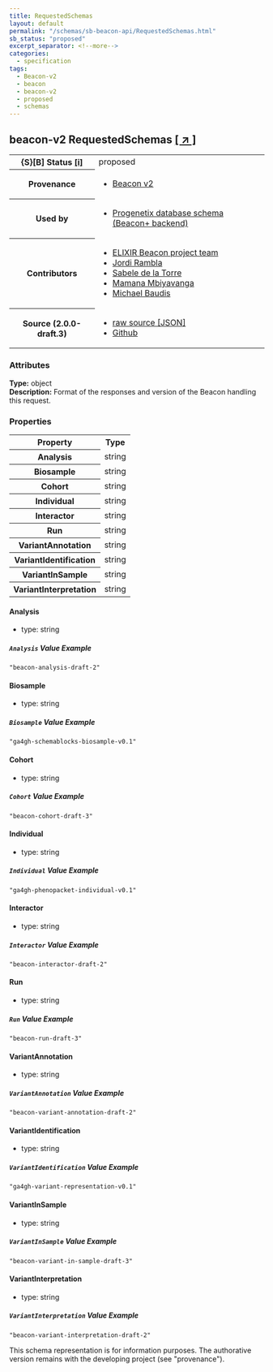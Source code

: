 ```yaml
---
title: RequestedSchemas
layout: default
permalink: "/schemas/sb-beacon-api/RequestedSchemas.html"
sb_status: "proposed"
excerpt_separator: <!--more-->
categories:
  - specification
tags:
  - Beacon-v2
  - beacon
  - beacon-v2
  - proposed
  - schemas
---
```


<div id="schema-header-title">
  <h2><span id="schema-header-title-project">beacon-v2</span> RequestedSchemas <a href="https://github.com/ga4gh-schemablocks/sb-beacon-api" target="_BLANK">[ &nearr; ]</a></h2>
</div>

<table id="schema-header-table">
<tr>
<th>{S}[B] Status <a href="https://schemablocks.org/about/sb-status-levels.html">[i]</a></th>
<td><div id="schema-header-status">proposed</div></td>
</tr>
<tr><th>Provenance</th><td><ul>
<li><a href="https://github.com/ga4gh-beacon/specification-v2">Beacon v2</a></li>
</ul></td></tr>
<tr><th>Used by</th><td><ul>
<li><a href="https://github.com/progenetix/schemas/">Progenetix database schema (Beacon+ backend)</a></li>
</ul></td></tr>


<!--more-->
<tr><th>Contributors</th><td><ul>
<li><a href="https://beacon-project.io/categories/people.html">ELIXIR Beacon project team</a></li>
<li><a href="https://github.com/jrambla">Jordi Rambla</a></li>
<li><a href="https://github.com/sdelatorrep">Sabele de la Torre</a></li>
<li><a href="https://github.com/mamanambiya">Mamana Mbiyavanga</a></li>
<li><a href="https://orcid.org/0000-0002-9903-4248">Michael Baudis</a></li>
</ul></td></tr>
<tr><th>Source (2.0.0-draft.3)</th><td><ul>
<li><a href="current/RequestedSchemas.json" target="_BLANK">raw source [JSON]</a></li>
<li><a href="https://github.com/ga4gh-schemablocks/sb-beacon-api/blob/master/schemas/RequestedSchemas.yaml" target="_BLANK">Github</a></li>
</ul></td></tr>
</table>

<div id="schema-attributes-title"><h3>Attributes</h3></div>

  
__Type:__ object  
__Description:__ Format of the responses and version of the Beacon handling this request.

### Properties

<table id="schema-properties-table">
<tr><th>Property</th><th>Type</th></tr>
<tr><th>Analysis</th><td>string</td></tr>
<tr><th>Biosample</th><td>string</td></tr>
<tr><th>Cohort</th><td>string</td></tr>
<tr><th>Individual</th><td>string</td></tr>
<tr><th>Interactor</th><td>string</td></tr>
<tr><th>Run</th><td>string</td></tr>
<tr><th>VariantAnnotation</th><td>string</td></tr>
<tr><th>VariantIdentification</th><td>string</td></tr>
<tr><th>VariantInSample</th><td>string</td></tr>
<tr><th>VariantInterpretation</th><td>string</td></tr>
</table>


#### Analysis

* type: string



##### `Analysis` Value Example  

```
"beacon-analysis-draft-2"
```

#### Biosample

* type: string



##### `Biosample` Value Example  

```
"ga4gh-schemablocks-biosample-v0.1"
```

#### Cohort

* type: string



##### `Cohort` Value Example  

```
"beacon-cohort-draft-3"
```

#### Individual

* type: string



##### `Individual` Value Example  

```
"ga4gh-phenopacket-individual-v0.1"
```

#### Interactor

* type: string



##### `Interactor` Value Example  

```
"beacon-interactor-draft-2"
```

#### Run

* type: string



##### `Run` Value Example  

```
"beacon-run-draft-3"
```

#### VariantAnnotation

* type: string



##### `VariantAnnotation` Value Example  

```
"beacon-variant-annotation-draft-2"
```

#### VariantIdentification

* type: string



##### `VariantIdentification` Value Example  

```
"ga4gh-variant-representation-v0.1"
```

#### VariantInSample

* type: string



##### `VariantInSample` Value Example  

```
"beacon-variant-in-sample-draft-3"
```

#### VariantInterpretation

* type: string



##### `VariantInterpretation` Value Example  

```
"beacon-variant-interpretation-draft-2"
```
<div id="schema-footer"> This schema representation is for information purposes. The authorative  version remains with the developing project (see "provenance"). </div>


